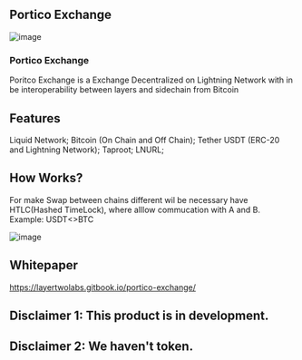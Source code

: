 ## Portico Exchange

![image](https://user-images.githubusercontent.com/83122757/160579966-360666b0-3830-490b-b30c-e4c8c5752872.png)

### Portico Exchange

Poritco Exchange is a Exchange Decentralized on Lightning Network with in be interoperability between layers and sidechain from Bitcoin

## Features

Liquid Network; Bitcoin (On Chain and Off Chain); Tether USDT (ERC-20 and Lightning Network); Taproot; LNURL;

## How Works? 

For make Swap between chains different wil be necessary have HTLC(Hashed TimeLock), where alllow commucation with A and B.
Example: USDT<>BTC

![image](https://user-images.githubusercontent.com/83122757/160580176-7cd2852a-2e08-4fc5-9c60-e4fc5ce6afa5.png)

## Whitepaper

https://layertwolabs.gitbook.io/portico-exchange/

## Disclaimer 1:  This product is in development.
## Disclaimer 2: We haven't token. 

